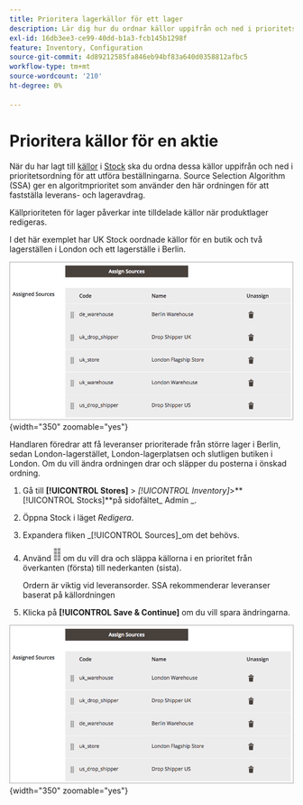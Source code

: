 ```yaml
---
title: Prioritera lagerkällor för ett lager
description: Lär dig hur du ordnar källor uppifrån och ned i prioritetsordning, vilket används när du fastställer utleverans- och lageravdrag.
exl-id: 16db3ee3-ce99-40dd-b1a3-fcb145b1298f
feature: Inventory, Configuration
source-git-commit: 4d89212585fa846eb94bf83a640d0358812afbc5
workflow-type: tm+mt
source-wordcount: '210'
ht-degree: 0%

---
```


# Prioritera källor för en aktie

När du har lagt till [källor](sources-manage.md) i [Stock](stocks-manage.md) ska du ordna dessa källor uppifrån och ned i prioritetsordning för att utföra beställningarna. Source Selection Algorithm (SSA) ger en algoritmprioritet som använder den här ordningen för att fastställa leverans- och lageravdrag.

Källprioriteten för lager påverkar inte tilldelade källor när produktlager redigeras.

I det här exemplet har UK Stock oordnade källor för en butik och två lagerställen i London och ett lagerställe i Berlin.

![Source-order före prioritering](assets/inventory-priority-before.png){width="350" zoomable="yes"}

Handlaren föredrar att få leveranser prioriterade från större lager i Berlin, sedan London-lagerstället, London-lagerplatsen och slutligen butiken i London. Om du vill ändra ordningen drar och släpper du posterna i önskad ordning.

1. Gå till **[!UICONTROL Stores]** > _[!UICONTROL Inventory]_>**[!UICONTROL Stocks]**på sidofältet_ Admin _.

1. Öppna Stock i läget _Redigera_.

1. Expandera fliken _[!UICONTROL Sources]_om det behövs.

1. Använd ![Sorteringsikonen](assets/icon-sort.png) om du vill dra och släppa källorna i en prioritet från överkanten (första) till nederkanten (sista).

   Ordern är viktig vid leveransorder. SSA rekommenderar leveranser baserat på källordningen

1. Klicka på **[!UICONTROL Save & Continue]** om du vill spara ändringarna.

![Source-order efter prioritering](assets/inventory-stock-priority-after.png){width="350" zoomable="yes"}
